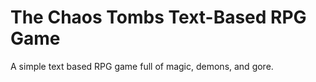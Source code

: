 # The Chaos Tombs Text-Based RPG Game

A simple text based RPG game full of magic, demons, and gore.


